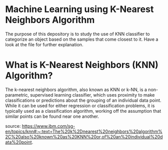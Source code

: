 # Machine Learning using K-Nearest Neighbors Algorithm

The purpose of this depository is to study the use of KNN classifier to categorize an object based on the samples that come closest to it.
Have a look at the file for further explanation.

# What is K-Nearest Neighbors (KNN) Algorithm?

The k-nearest neighbors algorithm, also known as KNN or k-NN, is a non-parametric, supervised learning classifier, which uses proximity to make classifications or predictions about the grouping of an individual data point. While it can be used for either regression or classification problems, it is typically used as a classification algorithm, working off the assumption that similar points can be found near one another.

source:
https://www.ibm.com/sg-en/topics/knn#:~:text=The%20k%2Dnearest%20neighbors%20algorithm%2C%20also%20known%20as%20KNN%20or,of%20an%20individual%20data%20point.
